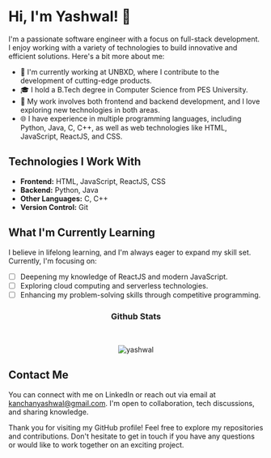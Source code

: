 # Hi, I'm Yashwal! 👋

I'm a passionate software engineer with a focus on full-stack development. I enjoy working with a variety of technologies to build innovative and efficient solutions. Here's a bit more about me:

- 🔭 I'm currently working at UNBXD, where I contribute to the development of cutting-edge products.
- 🎓 I hold a B.Tech degree in Computer Science from PES University.
- 💼 My work involves both frontend and backend development, and I love exploring new technologies in both areas.
- 🌐 I have experience in multiple programming languages, including Python, Java, C, C++, as well as web technologies like HTML, JavaScript, ReactJS, and CSS.

## Technologies I Work With

- **Frontend:** HTML, JavaScript, ReactJS, CSS
- **Backend:** Python, Java
- **Other Languages:** C, C++
- **Version Control:** Git

## What I'm Currently Learning

I believe in lifelong learning, and I'm always eager to expand my skill set. Currently, I'm focusing on:

- [ ] Deepening my knowledge of ReactJS and modern JavaScript.
- [ ] Exploring cloud computing and serverless technologies.
- [ ] Enhancing my problem-solving skills through competitive programming.

<h3 align="center">Github Stats</h3>
<br>
<p align="center" ><img align="center" src="https://github-readme-streak-stats.herokuapp.com/?user=yashwal&" alt="yashwal" /></p>

## Contact Me

You can connect with me on LinkedIn or reach out via email at [kanchanyashwal@gmail.com](mailto:kanchanyashwal@gmail.com). I'm open to collaboration, tech discussions, and sharing knowledge.



Thank you for visiting my GitHub profile! Feel free to explore my repositories and contributions. Don't hesitate to get in touch if you have any questions or would like to work together on an exciting project.





